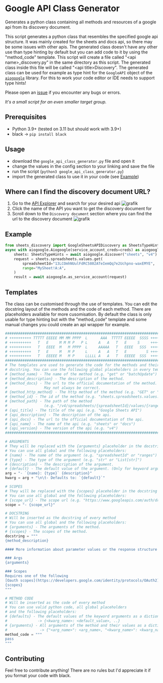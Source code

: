# Google API Class Generator
Generates a python class containing all methods and resources of a google api from its discovery document.


This script generates a python class that resembles the specified google api structure. It was mainly created for the sheets and docs api, so there may be some issues with other apis. The generated class doesn't have any other use than type hinting by default but you can add code to it by using the "method_code" template. This script will create a file called "\<api name>_discovery.py" in the same directory as this script. The generated class inside this file will be called "\<api title>Discovery". The generated class can be used for example as type hint for the `GoogleAPI` object of the [`aiogoogle`](https://github.com/omarryhan/aiogoogle) library. For this to work your code editor or IDE needs to support type hints!

Please open an [issue](https://github.com/arvitus/google-api-class-generator/issues) if you encounter any bugs or errors.

*It's a small script for an even smaller target group.*

## Prerequisites
  - Python 3.9+ (tested on 3.11 but should work with 3.9+)
  - black -> `pip install black`

## Usage
  - download the `google_api_class_generator.py` file and open it
  - change the values in the config section to your linking and save the file
  - run the script (`python3 google_api_class_generator.py`)
  - import the generated class to use it in your code (see [Example](#example))

## Where can I find the discovery document URL?
  1. Go to the [API Explorer](https://developers.google.com/apis-explorer/) and search for your desired api
     ![grafik](https://user-images.githubusercontent.com/34866314/210437655-19b7b878-171e-4da0-b3fa-67e71d09cfe6.png)
  2. Click the name of the API you want to get the discovery document for
  3. Scroll down to the `Discovery document` section where you can find the url to the discovery document
     ![grafik](https://user-images.githubusercontent.com/34866314/210437753-6dad4e8e-0a0d-4eb6-a686-8af8dbd63f54.png)

## Example
  ```py
  from sheets_discovery import GoogleSheetsAPIDiscovery as SheetsTypeHints
  async with aiogoogle.Aiogoogle(service_account_creds=creds) as aiogoogle:
      sheets: SheetsTypeHints = await aiogoogle.discover("sheets", "v4")
      request = sheets.spreadsheets.values.get(
          spreadsheetId="13LCOmhNUulFdRC5802ATeIemQq7e2Uchpno-waxEMYE",
          range="MySheet!A:A",
      )
      result = await aiogoogle.as_service_account(request)
  ```


## Templates
  The class can be customised through the use of templates.
  You can edit the docstring layout of the methods and the code of each method. There are placeholders available for more cusomisation.
  By default the class is only usable for type hinting but with the "method_code" template and some manual changes you could create an api wrapper for example.

  ```py
  ###############################################################################
  # ++++++++++ TTTTT EEEEE MM MM PPPP  L      AAA  TTTTT EEEEE  SSSS ++++++++++ #
  # ++++++++++   T   E     M M M P   P L     A   A   T   E     S     ++++++++++ #
  # ++++++++++   T   EEEE  M   M PPPP  L     AAAAA   T   EEEE   SSS  ++++++++++ #
  # ++++++++++   T   E     M   M P     L     A   A   T   E         S ++++++++++ #
  # ++++++++++   T   EEEEE M   M P     LLLLL A   A   T   EEEEE  SSS  ++++++++++ #
  ###############################################################################
  # The templates are used to generate the code for the methods and their       #
  # docstring. You can use the following global placeholders in every template: #
  # {method_name} - The name of the method (e.g. "get" or "batchUpdate")        #
  # {method_description} - The description of the method.                       #
  # {method_docs} - The url to the official documentation of the method.        #
  #                 May not always be correct.                                  #
  # {method_http_method} - The http method of the method (e.g. "GET" or "POST") #
  # {method_id} - The id of the method (e.g. "sheets.spreadsheets.values.get")  #
  # {method_path} - The path of the method                                      #
  #                 (e.g. "/v4/spreadsheets/{spreadsheetId}/values/{range}")    #
  # {api_title} - The title of the api (e.g. "Google Sheets API")               #
  # {api_description} - The description of the api.                             #
  # {api_docs} - The url to the official documentation of the api.              #
  # {api_name} - The name of the api (e.g. "sheets" or "docs")                  #
  # {api_version} - The version of the api (e.g. "v4")                          #
  ###############################################################################

  # ARGUMENTS
  # They will be replaced with the {arguments} placeholder in the docstring
  # You can use all global and the following placeholders:
  # {name} - The name of the argument (e.g. "spreadsheetId" or "ranges")
  # {type} - The type of the argument (e.g. "str" or "List[str]")
  # {description} - The description of the argument.
  # {default} - The default value of the argument. (Only for keyword arguments)
  arg = "- `{name}: {type}` {description}"
  kwarg = arg + "\n\t- Defaults to: `{default}`"
  
  # SCOPES
  # They will be replaced with the {scopes} placeholder in the docstring
  # You can use all global and the following placeholders:
  # {scope_url} - The scope url (e.g. "https://www.googleapis.com/auth/drive")
  scope = "- {scope_url}"
  
  # DOCSTRING
  # Will be inserted as the docstring of every method
  # You can use all global and the following placeholders:
  # {arguments} - The arguments of the method.
  # {scopes} - The scopes of the method.
  docstring = """
  {method_description}
  
  #### More information about parameter values or the response structure can be found in the [official documentation]({method_docs}).
  
  ### Args
  {arguments}
  
  ### Scopes
  Requires one of the following
  [Oauth scopes](https://developers.google.com/identity/protocols/OAuth2):
  {scopes}
  """
  
  # METHOD CODE
  # Will be inserted as the code of every method
  # You can use valid python code, all global placeholders
  # and the following placeholders:
  # {defaults} - The default values of the keyword arguments as a dictionary.
  #              -> {<kwarg_name>: <default_value>, ..}
  # {arguments} - All arguments of the method and their values as a dictionary.
  #               -> {"<arg_name>": <arg_name>, "<kwarg_name>": <kwarg_name>, ..}
  method_code = """
  pass
  """
  ```

  
## Contributing
  Feel free to contribute anything! There are no rules but I'd appreciate it if you format your code with black.
